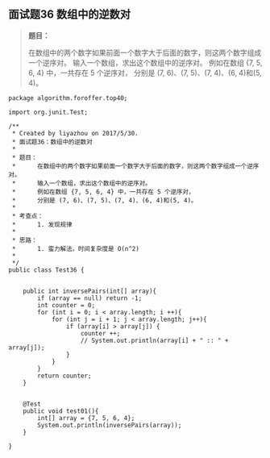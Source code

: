## 面试题36 数组中的逆数对

> **题目：**
>
>在数组中的两个数字如果前面一个数字大于后面的数字，则这两个数字组成一个逆序对。
输入一个数组，求出这个数组中的逆序对。
例如在数组 {7, 5, 6, 4} 中，一共存在 5 个逆序对，
分别是 (7, 6)、(7, 5)、(7, 4)、(6, 4)和(5, 4)。

```
package algorithm.foroffer.top40;

import org.junit.Test;

/**
 * Created by liyazhou on 2017/5/30.
 * 面试题36：数组中的逆数对
 *
 * 题目：
 *      在数组中的两个数字如果前面一个数字大于后面的数字，则这两个数字组成一个逆序对。
 *      输入一个数组，求出这个数组中的逆序对。
 *      例如在数组 {7, 5, 6, 4} 中，一共存在 5 个逆序对，
 *      分别是 (7, 6)、(7, 5)、(7, 4)、(6, 4)和(5, 4)。
 *
 * 考查点：
 *      1. 发现规律
 *
 * 思路：
 *      1. 蛮力解法，时间复杂度是 O(n^2)
 *
 */
public class Test36 {


    public int inversePairs(int[] array){
        if (array == null) return -1;
        int counter = 0;
        for (int i = 0; i < array.length; i ++){
            for (int j = i + 1; j < array.length; j++){
                if (array[i] > array[j]) {
                    counter ++;
                    // System.out.println(array[i] + " :: " + array[j]);
                }
            }
        }
        return counter;
    }


    @Test
    public void test01(){
        int[] array = {7, 5, 6, 4};
        System.out.println(inversePairs(array));
    }

}

```